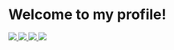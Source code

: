 # Welcome to my profile!

<footer>
<a href="mailto:schmidtrobin02@gmail.com">
<img src="https://img.shields.io/badge/gmail-EA4335?style=for-the-badge&logo=gmail&logoColor=white" />
</a>
<a href="https://discordapp.com/users/185715869865869313">
<img src="https://img.shields.io/badge/discord-454FBF?style=for-the-badge&logo=discord&logoColor=white" />
</a>
<a href="https://gitlab.mi.hdm-stuttgart.de/rs141" target="_blank">
<img src="https://img.shields.io/badge/gitlab-fc6d27?style=for-the-badge&logo=gitlab&logoColor=white" />
</a>
<a href="https://www.linkedin.com/in/robin-schmidt-177440273/" target="_blank">
<img src="https://img.shields.io/badge/linkedin-0072b1?style=for-the-badge&logo=linkedin&logoColor=white" />
</a>
</footer>
